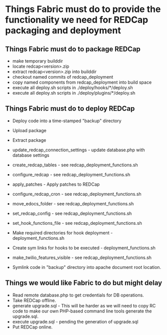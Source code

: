 # Things Fabric must do to provide the functionality we need for REDCap packaging and deployment

## Things Fabric must do to package REDCap

* make temporary builddir
* locate redcap\<version\>.zip
* extract redcap\<version\>.zip into builddir
* checkout named commits of redcap_deployment
* copy named components from redcap_deployment into build space
* execute all deploy.sh scripts in ./deploy/hooks/*/deploy.sh
* execute all deploy.sh scripts in ./deploy/plugins/*/deploy.sh


## Things Fabric must do to deploy REDCap

* Deploy code into a time-stamped "backup" directory
* Upload package
* Extract package
* update_redcap_connection_settings - update database.php with database settings
* create_redcap_tables - see redcap\_deployment\_functions.sh
* configure_redcap - see redcap\_deployment\_functions.sh
* apply_patches - Apply patches to REDCap
* configure_redcap_cron - see redcap\_deployment\_functions.sh
* move_edocs_folder - see redcap\_deployment\_functions.sh
* set_redcap_config - see redcap\_deployment\_functions.sh
* set_hook_functions_file - see redcap\_deployment\_functions.sh
* Make required directories for hook deployment - deployment_functions.sh
* Create sym links for hooks to be executed - deployment_functions.sh

* make_twilio_features_visible - see redcap\_deployment\_functions.sh
* Symlink code in "backup" directory into apache document root location.


## Things we would like Fabric to do but might delay

* Read remote database.php to get credentials for DB operations.
* Take REDCap offline.
* generate upgrade.sql - This will be harder as we will need to copy RC code to make our own PHP-based command line tools generate the upgrade.sql.
* execute upgrade.sql - pending the generation of upgrade.sql
* Put REDCap online.

